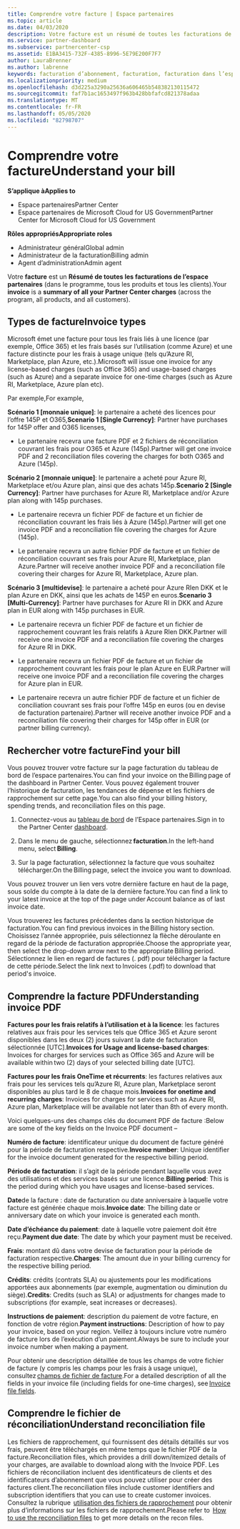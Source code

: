 ```yaml
---
title: Comprendre votre facture | Espace partenaires
ms.topic: article
ms.date: 04/03/2020
description: Votre facture est un résumé de toutes les facturations de l’espace partenaires (dans le programme, les produits et les clients) pour la période mensuelle en cours.
ms.service: partner-dashboard
ms.subservice: partnercenter-csp
ms.assetid: E1BA3415-732F-4385-8996-5E79E200F7F7
author: LauraBrenner
ms.author: labrenne
keywords: facturation d’abonnement, facturation, facturation dans l’espace partenaires, facturation de l’espace partenaires, lire ma facture, facture, facture de l’espace partenaires, facture CSP, où est ma facture ?
ms.localizationpriority: medium
ms.openlocfilehash: d3d225a3290a25636a606465b548382130115472
ms.sourcegitcommit: faf7b1ac1653497f963b428bbfafcd821378adaa
ms.translationtype: MT
ms.contentlocale: fr-FR
ms.lasthandoff: 05/05/2020
ms.locfileid: "82798707"
---
```

# <a name="understand-your-bill"></a><span data-ttu-id="3bf4d-104">Comprendre votre facture</span><span class="sxs-lookup"><span data-stu-id="3bf4d-104">Understand your bill</span></span>

<span data-ttu-id="3bf4d-105">**S’applique à**</span><span class="sxs-lookup"><span data-stu-id="3bf4d-105">**Applies to**</span></span>

- <span data-ttu-id="3bf4d-106">Espace partenaires</span><span class="sxs-lookup"><span data-stu-id="3bf4d-106">Partner Center</span></span>
- <span data-ttu-id="3bf4d-107">Espace partenaires de Microsoft Cloud for US Government</span><span class="sxs-lookup"><span data-stu-id="3bf4d-107">Partner Center for Microsoft Cloud for US Government</span></span>

<span data-ttu-id="3bf4d-108">**Rôles appropriés**</span><span class="sxs-lookup"><span data-stu-id="3bf4d-108">**Appropriate roles**</span></span>

- <span data-ttu-id="3bf4d-109">Administrateur général</span><span class="sxs-lookup"><span data-stu-id="3bf4d-109">Global admin</span></span>
- <span data-ttu-id="3bf4d-110">Administrateur de la facturation</span><span class="sxs-lookup"><span data-stu-id="3bf4d-110">Billing admin</span></span>
- <span data-ttu-id="3bf4d-111">Agent d’administration</span><span class="sxs-lookup"><span data-stu-id="3bf4d-111">Admin agent</span></span>


<span data-ttu-id="3bf4d-112">Votre **facture** est un **Résumé de toutes les facturations de l’espace partenaires** (dans le programme, tous les produits et tous les clients).</span><span class="sxs-lookup"><span data-stu-id="3bf4d-112">Your **invoice** is a **summary of all your Partner Center charges** (across the program, all products, and all customers).</span></span> 

## <a name="invoice-types"></a><span data-ttu-id="3bf4d-113">Types de facture</span><span class="sxs-lookup"><span data-stu-id="3bf4d-113">Invoice types</span></span>

<span data-ttu-id="3bf4d-114">Microsoft émet une facture pour tous les frais liés à une licence (par exemple, Office 365) et les frais basés sur l’utilisation (comme Azure) et une facture distincte pour les frais à usage unique (tels qu’Azure RI, Marketplace, plan Azure, etc.).</span><span class="sxs-lookup"><span data-stu-id="3bf4d-114">Microsoft will issue one invoice for any license-based charges (such as Office 365) and usage-based charges (such as Azure) and a separate invoice for one-time charges (such as Azure RI, Marketplace, Azure plan etc).</span></span> 

<span data-ttu-id="3bf4d-115">Par exemple,</span><span class="sxs-lookup"><span data-stu-id="3bf4d-115">For example,</span></span>  

<span data-ttu-id="3bf4d-116">**Scénario 1 [monnaie unique]**: le partenaire a acheté des licences pour l’offre 145P et O365,</span><span class="sxs-lookup"><span data-stu-id="3bf4d-116">**Scenario 1 [Single Currency]**: Partner have purchases for 145P offer and O365 licenses,</span></span>  

- <span data-ttu-id="3bf4d-117">Le partenaire recevra une facture PDF et 2 fichiers de réconciliation couvrant les frais pour O365 et Azure (145p).</span><span class="sxs-lookup"><span data-stu-id="3bf4d-117">Partner will get one invoice PDF and 2 reconciliation files covering the charges for both O365 and Azure (145p).</span></span>  

<span data-ttu-id="3bf4d-118">**Scénario 2 [monnaie unique]**: le partenaire a acheté pour Azure RI, Marketplace et/ou Azure plan, ainsi que des achats 145p.</span><span class="sxs-lookup"><span data-stu-id="3bf4d-118">**Scenario 2 [Single Currency]**: Partner have purchases for Azure RI, Marketplace and/or Azure plan along with 145p purchases.</span></span> 

- <span data-ttu-id="3bf4d-119">Le partenaire recevra un fichier PDF de facture et un fichier de réconciliation couvrant les frais liés à Azure (145p).</span><span class="sxs-lookup"><span data-stu-id="3bf4d-119">Partner will get one invoice PDF and a reconciliation file covering the charges for Azure (145p).</span></span> 

- <span data-ttu-id="3bf4d-120">Le partenaire recevra un autre fichier PDF de facture et un fichier de réconciliation couvrant ses frais pour Azure RI, Marketplace, plan Azure.</span><span class="sxs-lookup"><span data-stu-id="3bf4d-120">Partner will receive another invoice PDF and a reconciliation file covering their charges for Azure RI, Marketplace, Azure plan.</span></span> 

<span data-ttu-id="3bf4d-121">**Scénario 3 [multidevise]**: le partenaire a acheté pour Azure RIen DKK et le plan Azure en DKK, ainsi que les achats de 145P en euros.</span><span class="sxs-lookup"><span data-stu-id="3bf4d-121">**Scenario 3 [Multi-Currency]**: Partner have purchases for Azure RI in DKK and Azure plan in EUR along with 145p purchases in EUR.</span></span> 

- <span data-ttu-id="3bf4d-122">Le partenaire recevra un fichier PDF de facture et un fichier de rapprochement couvrant les frais relatifs à Azure RIen DKK.</span><span class="sxs-lookup"><span data-stu-id="3bf4d-122">Partner will receive one invoice PDF and a reconciliation file covering the charges for Azure RI in DKK.</span></span> 

- <span data-ttu-id="3bf4d-123">Le partenaire recevra un fichier PDF de facture et un fichier de rapprochement couvrant les frais pour le plan Azure en EUR.</span><span class="sxs-lookup"><span data-stu-id="3bf4d-123">Partner will receive one invoice PDF and a reconciliation file covering the charges for Azure plan in EUR.</span></span> 

- <span data-ttu-id="3bf4d-124">Le partenaire recevra un autre fichier PDF de facture et un fichier de conciliation couvrant ses frais pour l’offre 145p en euros (ou en devise de facturation partenaire).</span><span class="sxs-lookup"><span data-stu-id="3bf4d-124">Partner will receive another invoice PDF and a reconciliation file covering their charges for 145p offer in EUR (or partner billing currency).</span></span> 

## <a name="find-your-bill"></a><span data-ttu-id="3bf4d-125">Rechercher votre facture</span><span class="sxs-lookup"><span data-stu-id="3bf4d-125">Find your bill</span></span> 

<span data-ttu-id="3bf4d-126">Vous pouvez trouver votre facture sur la page facturation du tableau de bord de l’espace partenaires.</span><span class="sxs-lookup"><span data-stu-id="3bf4d-126">You can find your invoice on the Billing page of the dashboard in Partner Center.</span></span> <span data-ttu-id="3bf4d-127">Vous pouvez également trouver l’historique de facturation, les tendances de dépense et les fichiers de rapprochement sur cette page.</span><span class="sxs-lookup"><span data-stu-id="3bf4d-127">You can also find your billing history, spending trends, and reconciliation files on this page.</span></span> 

1. <span data-ttu-id="3bf4d-128">Connectez-vous au [tableau de bord](https://partner.microsoft.com/dashboard/home) de l’Espace partenaires.</span><span class="sxs-lookup"><span data-stu-id="3bf4d-128">Sign in to the Partner Center [dashboard](https://partner.microsoft.com/dashboard/home).</span></span> 

2. <span data-ttu-id="3bf4d-129">Dans le menu de gauche, sélectionnez **facturation**.</span><span class="sxs-lookup"><span data-stu-id="3bf4d-129">In the left-hand menu, select **Billing**.</span></span> 

3. <span data-ttu-id="3bf4d-130">Sur la page facturation, sélectionnez la facture que vous souhaitez télécharger.</span><span class="sxs-lookup"><span data-stu-id="3bf4d-130">On the Billing page, select the invoice you want to download.</span></span> 

<span data-ttu-id="3bf4d-131">Vous pouvez trouver un lien vers votre dernière facture en haut de la page, sous solde du compte à la date de la dernière facture.</span><span class="sxs-lookup"><span data-stu-id="3bf4d-131">You can find a link to your latest invoice at the top of the page under Account balance as of last invoice date.</span></span> 

<span data-ttu-id="3bf4d-132">Vous trouverez les factures précédentes dans la section historique de facturation.</span><span class="sxs-lookup"><span data-stu-id="3bf4d-132">You can find previous invoices in the Billing history section.</span></span> <span data-ttu-id="3bf4d-133">Choisissez l’année appropriée, puis sélectionnez la flèche déroulante en regard de la période de facturation appropriée.</span><span class="sxs-lookup"><span data-stu-id="3bf4d-133">Choose the appropriate year, then select the drop-down arrow next to the appropriate Billing period.</span></span> <span data-ttu-id="3bf4d-134">Sélectionnez le lien en regard de factures (. pdf) pour télécharger la facture de cette période.</span><span class="sxs-lookup"><span data-stu-id="3bf4d-134">Select the link next to Invoices (.pdf) to download that period's invoice.</span></span> 

## <a name="understanding-invoice-pdf"></a><span data-ttu-id="3bf4d-135">Comprendre la facture PDF</span><span class="sxs-lookup"><span data-stu-id="3bf4d-135">Understanding invoice PDF</span></span> 

<span data-ttu-id="3bf4d-136">**Factures pour les frais relatifs à l’utilisation et à la licence**: les factures relatives aux frais pour les services tels que Office 365 et Azure seront disponibles dans les deux (2) jours suivant la date de facturation sélectionnée [UTC].</span><span class="sxs-lookup"><span data-stu-id="3bf4d-136">**Invoices for Usage and license-based charges**: Invoices for charges for services such as Office 365 and Azure will be available within two (2) days of your selected billing date [UTC].</span></span>  

<span data-ttu-id="3bf4d-137">**Factures pour les frais OneTime et récurrents**: les factures relatives aux frais pour les services tels qu’Azure RI, Azure plan, Marketplace seront disponibles au plus tard le 8 de chaque mois.</span><span class="sxs-lookup"><span data-stu-id="3bf4d-137">**Invoices for onetime and recurring charges**: Invoices for charges for services such as Azure RI, Azure plan, Marketplace will be available not later than 8th of every month.</span></span>  

<span data-ttu-id="3bf4d-138">Voici quelques-uns des champs clés du document PDF de facture :</span><span class="sxs-lookup"><span data-stu-id="3bf4d-138">Below are some of the key fields on the Invoice PDF document –</span></span> 

<span data-ttu-id="3bf4d-139">**Numéro de facture**: identificateur unique du document de facture généré pour la période de facturation respective.</span><span class="sxs-lookup"><span data-stu-id="3bf4d-139">**Invoice number**: Unique identifier for the invoice document generated for the respective billing period.</span></span> 

<span data-ttu-id="3bf4d-140">**Période de facturation**: il s’agit de la période pendant laquelle vous avez des utilisations et des services basés sur une licence.</span><span class="sxs-lookup"><span data-stu-id="3bf4d-140">**Billing period**: This is the period during which you have usages and license-based services.</span></span> 

<span data-ttu-id="3bf4d-141">**Date**de la facture : date de facturation ou date anniversaire à laquelle votre facture est générée chaque mois.</span><span class="sxs-lookup"><span data-stu-id="3bf4d-141">**Invoice date**: The billing date or anniversary date on which your invoice is generated each month.</span></span> 

<span data-ttu-id="3bf4d-142">**Date d’échéance du paiement**: date à laquelle votre paiement doit être reçu.</span><span class="sxs-lookup"><span data-stu-id="3bf4d-142">**Payment due date**: The date by which your payment must be received.</span></span> 

<span data-ttu-id="3bf4d-143">**Frais**: montant dû dans votre devise de facturation pour la période de facturation respective.</span><span class="sxs-lookup"><span data-stu-id="3bf4d-143">**Charges**: The amount due in your billing currency for the respective billing period.</span></span> 

<span data-ttu-id="3bf4d-144">**Crédits**: crédits (contrats SLA) ou ajustements pour les modifications apportées aux abonnements (par exemple, augmentation ou diminution du siège).</span><span class="sxs-lookup"><span data-stu-id="3bf4d-144">**Credits**: Credits (such as SLA) or adjustments for changes made to subscriptions (for example, seat increases or decreases).</span></span> 

<span data-ttu-id="3bf4d-145">**Instructions de paiement**: description du paiement de votre facture, en fonction de votre région.</span><span class="sxs-lookup"><span data-stu-id="3bf4d-145">**Payment instructions**: Description of how to pay your invoice, based on your region.</span></span> <span data-ttu-id="3bf4d-146">Veillez à toujours inclure votre numéro de facture lors de l’exécution d’un paiement.</span><span class="sxs-lookup"><span data-stu-id="3bf4d-146">Always be sure to include your invoice number when making a payment.</span></span> 

<span data-ttu-id="3bf4d-147">Pour obtenir une description détaillée de tous les champs de votre fichier de facture (y compris les champs pour les frais à usage unique), consultez [champs de fichier de facture](invoice-file.md).</span><span class="sxs-lookup"><span data-stu-id="3bf4d-147">For a detailed description of all the fields in your invoice file (including fields for one-time charges), see [Invoice file fields](invoice-file.md).</span></span> 

## <a name="understand-reconciliation-file"></a><span data-ttu-id="3bf4d-148">Comprendre le fichier de réconciliation</span><span class="sxs-lookup"><span data-stu-id="3bf4d-148">Understand reconciliation file</span></span> 

 <span data-ttu-id="3bf4d-149">Les fichiers de rapprochement, qui fournissent des détails détaillés sur vos frais, peuvent être téléchargés en même temps que le fichier PDF de la facture.</span><span class="sxs-lookup"><span data-stu-id="3bf4d-149">Reconciliation files, which provides a drill down/itemized details of your charges, are available to download along with the Invoice PDF.</span></span> <span data-ttu-id="3bf4d-150">Les fichiers de réconciliation incluent des identificateurs de clients et des identificateurs d’abonnement que vous pouvez utiliser pour créer des factures client.</span><span class="sxs-lookup"><span data-stu-id="3bf4d-150">The reconciliation files include customer identifiers and subscription identifiers that you can use to create customer invoices.</span></span> <span data-ttu-id="3bf4d-151">Consultez la rubrique  [utilisation des fichiers de rapprochement](use-the-reconciliation-files.md) pour obtenir plus d’informations sur les fichiers de rapprochement.</span><span class="sxs-lookup"><span data-stu-id="3bf4d-151">Please refer to  [How to use the reconciliation files](use-the-reconciliation-files.md) to get more details on the recon files.</span></span> 





























